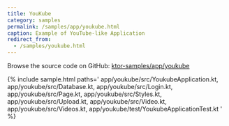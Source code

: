 ```yaml
---
title: YouKube
category: samples
permalink: /samples/app/youkube.html
caption: Example of YouTube-like Application
redirect_from:
  - /samples/youkube.html
---
```


Browse the source code on GitHub: [ktor-samples/app/youkube](https://github.com/ktorio/ktor-samples/tree/1.3.0/app/youkube)

{% include sample.html paths='
    app/youkube/src/YoukubeApplication.kt,
    app/youkube/src/Database.kt,
    app/youkube/src/Login.kt,
    app/youkube/src/Page.kt,
    app/youkube/src/Styles.kt,
    app/youkube/src/Upload.kt,
    app/youkube/src/Video.kt,
    app/youkube/src/Videos.kt,
    app/youkube/test/YoukubeApplicationTest.kt
' %}
